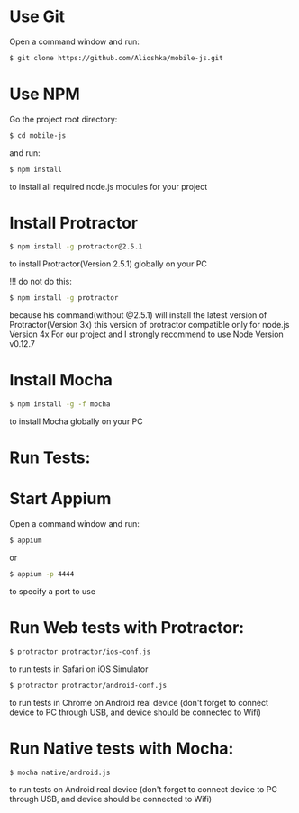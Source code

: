 # Use Git

Open a command window and run:

```sh
$ git clone https://github.com/Alioshka/mobile-js.git
```

# Use NPM

Go the project root directory:
```sh
$ cd mobile-js
```

and run:
```sh
$ npm install
```
to install all required node.js modules for your project

# Install Protractor

```sh
$ npm install -g protractor@2.5.1
```
to install Protractor(Version 2.5.1) globally on your PC

!!! do not do this:

```sh
$ npm install -g protractor
```
because his command(without @2.5.1) will install the latest version of Protractor(Version 3x)
this version of protractor compatible only for node.js Version 4x
For our project and I strongly recommend to use Node Version v0.12.7

# Install Mocha

```sh
$ npm install -g -f mocha
```
to install Mocha globally on your PC

# Run Tests:

# Start Appium

Open a command window and run:

```sh
$ appium
```
or

```sh
$ appium -p 4444
```
to specify a port to use

# Run Web tests with Protractor:

```sh
$ protractor protractor/ios-conf.js
```
to run tests in Safari on iOS Simulator

```sh
$ protractor protractor/android-conf.js
```
to run tests in Chrome on Android real device
(don't forget to connect device to PC through USB, and device should be connected to Wifi)

# Run Native tests with Mocha:

```sh
$ mocha native/android.js
```
to run tests on Android real device
(don't forget to connect device to PC through USB, and device should be connected to Wifi)